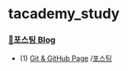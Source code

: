 # tacademy_study

### [📖포스팅 Blog](https://yjs-program.tistory.com/)

- (1) [Git & GitHub Page](./Git) /[포스팅](https://yjs-program.tistory.com/187)

